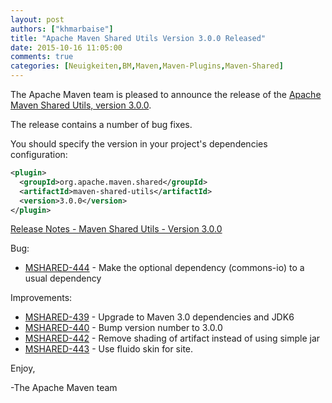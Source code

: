 ```yaml
---
layout: post
authors: ["khmarbaise"]
title: "Apache Maven Shared Utils Version 3.0.0 Released"
date: 2015-10-16 11:05:00
comments: true
categories: [Neuigkeiten,BM,Maven,Maven-Plugins,Maven-Shared]
---
```

The Apache Maven team is pleased to announce the release of the [Apache
Maven Shared Utils, version 3.0.0](https://maven.apache.org/shared/maven-shared-utils/).

The release contains a number of bug fixes.

You should specify the version in your project's dependencies configuration:

``` xml
<plugin>
  <groupId>org.apache.maven.shared</groupId>
  <artifactId>maven-shared-utils</artifactId>
  <version>3.0.0</version>
</plugin>
```

<!-- more -->

[Release Notes - Maven Shared Utils - Version 3.0.0](https://issues.apache.org/jira/secure/ReleaseNote.jspa?projectId=12317922&version=12333677)

Bug:

 * [MSHARED-444](https://issues.apache.org/jira/browse/MSHARED-444) - Make the optional dependency (commons-io) to a usual dependency

Improvements:

 * [MSHARED-439](https://issues.apache.org/jira/browse/MSHARED-439) - Upgrade to Maven 3.0 dependencies and JDK6
 * [MSHARED-440](https://issues.apache.org/jira/browse/MSHARED-440) - Bump version number to 3.0.0
 * [MSHARED-442](https://issues.apache.org/jira/browse/MSHARED-442) - Remove shading of artifact instead of using simple jar
 * [MSHARED-443](https://issues.apache.org/jira/browse/MSHARED-443) - Use fluido skin for site.

Enjoy,

-The Apache Maven team
